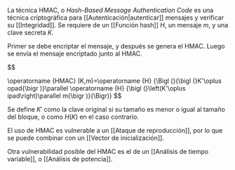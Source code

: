 La técnica HMAC, o *Hash-Based Message Authentication Code* es una técnica criptográfica para [[Autenticación|autenticar]] mensajes y verificar su [[Integridad]]. Se requiere de un [[Función hash]] $H$, un mensaje $m$, y una clave secreta $K$.

Primer se debe encriptar el mensaje, y después se genera el HMAC. Luego se envía el mensaje encriptado junto al HMAC.

$$
 
\operatorname {HMAC} (K,m)=\operatorname {H} {\Bigl (}{\bigl (}K'\oplus opad{\bigr )}\parallel \operatorname {H} {\bigl (}\left(K'\oplus ipad\right)\parallel m{\bigr )}{\Bigr)}
$$

Se define $K'$ como la clave original si su tamaño es menor o igual al tamaño del bloque, o como $H(K)$ en el caso contrario.

El uso de HMAC es vulnerable a un [[Ataque de reproducción]], por lo que se puede combinar con un [[Vector de inicialización]].

Otra vulnerabilidad posible del HMAC es el de un [[Análisis de tiempo variable]], o [[Análisis de potencia]].
